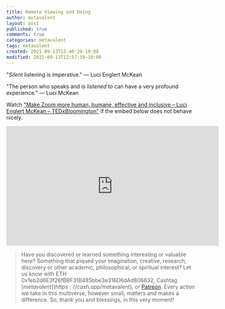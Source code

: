 ```yaml
---
title: Remote Viewing and Doing
author: metavalent
layout: post
published: true
comments: true
categories: metavalent
tags: metavalent
created: 2021-09-13T12:40:20-10:00
modified: 2021-09-13T12:57:39-10:00
---
```


"*Silent* listening is imperative." — Luci Englert McKean

"The person who speaks and is *listened to* can have a very profound experience." — Luci McKean

Watch ["Make Zoom more human, humane, effective and inclusive – Luci Englert McKean – TEDxBloomington"](https://youtu.be/hdM69Fz9lLA) if the embed below does not behave nicely. 

<div class="embed-container"><iframe loading="lazy" width="560" height="315" src="https://www.youtube.com/embed/hdM69Fz9lLA" title="YouTube video player" frameborder="0" allow="accelerometer; autoplay; clipboard-write; encrypted-media; gyroscope; picture-in-picture" allowfullscreen></iframe></div>

> Have you discovered or learned something interesting or valuable here? Something that piqued your imagination, creative, research, discovery or other academic, philosophical, or spiritual interest? Let us know with ETH 0x1eb2d6E3f26fBBF31B485bbe3e316D6dAd806632, Cashtag [$metavalent](https://cash.app/$metavalent), or [Patreon](https://patreon.com/metavalent). Every action we take in this multiverse, however small, matters and makes a difference. So, thank you and blessings, in this very moment!
